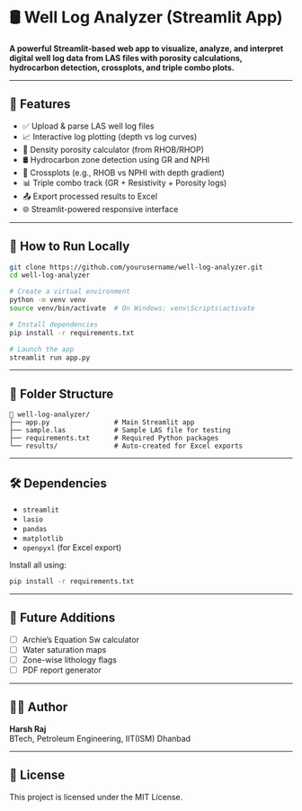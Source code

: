 # 🛢️ Well Log Analyzer (Streamlit App)

**A powerful Streamlit-based web app to visualize, analyze, and interpret digital well log data from LAS files with porosity calculations, hydrocarbon detection, crossplots, and triple combo plots.**

---

## 🚀 Features

- ✅ Upload & parse LAS well log files
- 📈 Interactive log plotting (depth vs log curves)
- 🧮 Density porosity calculator (from RHOB/RHOP)
- 🛢️ Hydrocarbon zone detection using GR and NPHI
- 📍 Crossplots (e.g., RHOB vs NPHI with depth gradient)
- 📊 Triple combo track (GR + Resistivity + Porosity logs)
- 📤 Export processed results to Excel
- 🌐 Streamlit-powered responsive interface

---

## 📂 How to Run Locally

```bash
git clone https://github.com/yourusername/well-log-analyzer.git
cd well-log-analyzer

# Create a virtual environment
python -m venv venv
source venv/bin/activate  # On Windows: venv\Scripts\activate

# Install dependencies
pip install -r requirements.txt

# Launch the app
streamlit run app.py
```

---

## 📁 Folder Structure

```
📁 well-log-analyzer/
├── app.py                # Main Streamlit app
├── sample.las            # Sample LAS file for testing
├── requirements.txt      # Required Python packages
└── results/              # Auto-created for Excel exports
```

---

## 🛠️ Dependencies

- `streamlit`
- `lasio`
- `pandas`
- `matplotlib`
- `openpyxl` (for Excel export)

Install all using:

```bash
pip install -r requirements.txt
```

---

## 🧠 Future Additions

- [ ] Archie’s Equation Sw calculator
- [ ] Water saturation maps
- [ ] Zone-wise lithology flags
- [ ] PDF report generator

---

## 🧑‍💻 Author

**Harsh Raj**  
BTech, Petroleum Engineering, IIT(ISM) Dhanbad  

---

## 📄 License

This project is licensed under the MIT License.
